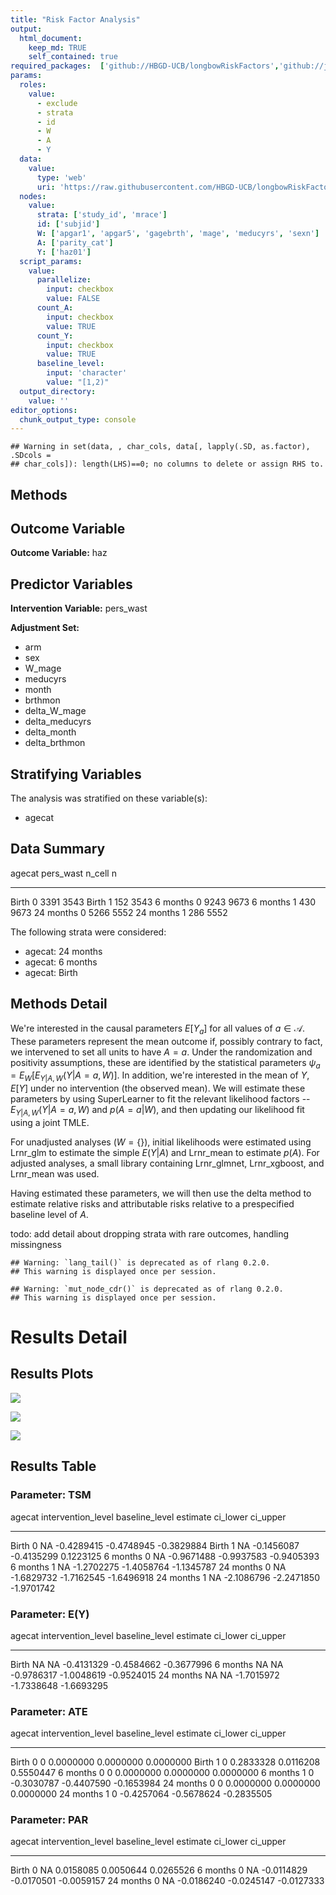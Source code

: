 ```yaml
---
title: "Risk Factor Analysis"
output: 
  html_document:
    keep_md: TRUE
    self_contained: true
required_packages:  ['github://HBGD-UCB/longbowRiskFactors','github://jeremyrcoyle/skimr@vector_types', 'github://tlverse/delayed']
params:
  roles:
    value:
      - exclude
      - strata
      - id
      - W
      - A
      - Y
  data: 
    value: 
      type: 'web'
      uri: 'https://raw.githubusercontent.com/HBGD-UCB/longbowRiskFactors/master/inst/sample_data/birthwt_data.rdata'
  nodes:
    value:
      strata: ['study_id', 'mrace']
      id: ['subjid']
      W: ['apgar1', 'apgar5', 'gagebrth', 'mage', 'meducyrs', 'sexn']
      A: ['parity_cat']
      Y: ['haz01']
  script_params:
    value:
      parallelize:
        input: checkbox
        value: FALSE
      count_A:
        input: checkbox
        value: TRUE
      count_Y:
        input: checkbox
        value: TRUE        
      baseline_level:
        input: 'character'
        value: "[1,2)"
  output_directory:
    value: ''
editor_options: 
  chunk_output_type: console
---
```







```
## Warning in set(data, , char_cols, data[, lapply(.SD, as.factor), .SDcols =
## char_cols]): length(LHS)==0; no columns to delete or assign RHS to.
```

## Methods
## Outcome Variable

**Outcome Variable:** haz

## Predictor Variables

**Intervention Variable:** pers_wast

**Adjustment Set:**

* arm
* sex
* W_mage
* meducyrs
* month
* brthmon
* delta_W_mage
* delta_meducyrs
* delta_month
* delta_brthmon

## Stratifying Variables

The analysis was stratified on these variable(s):

* agecat

## Data Summary

agecat      pers_wast    n_cell      n
----------  ----------  -------  -----
Birth       0              3391   3543
Birth       1               152   3543
6 months    0              9243   9673
6 months    1               430   9673
24 months   0              5266   5552
24 months   1               286   5552


The following strata were considered:

* agecat: 24 months
* agecat: 6 months
* agecat: Birth



## Methods Detail

We're interested in the causal parameters $E[Y_a]$ for all values of $a \in \mathcal{A}$. These parameters represent the mean outcome if, possibly contrary to fact, we intervened to set all units to have $A=a$. Under the randomization and positivity assumptions, these are identified by the statistical parameters $\psi_a=E_W[E_{Y|A,W}(Y|A=a,W)]$.  In addition, we're interested in the mean of $Y$, $E[Y]$ under no intervention (the observed mean). We will estimate these parameters by using SuperLearner to fit the relevant likelihood factors -- $E_{Y|A,W}(Y|A=a,W)$ and $p(A=a|W)$, and then updating our likelihood fit using a joint TMLE.

For unadjusted analyses ($W=\{\}$), initial likelihoods were estimated using Lrnr_glm to estimate the simple $E(Y|A)$ and Lrnr_mean to estimate $p(A)$. For adjusted analyses, a small library containing Lrnr_glmnet, Lrnr_xgboost, and Lrnr_mean was used.

Having estimated these parameters, we will then use the delta method to estimate relative risks and attributable risks relative to a prespecified baseline level of $A$.

todo: add detail about dropping strata with rare outcomes, handling missingness



```
## Warning: `lang_tail()` is deprecated as of rlang 0.2.0.
## This warning is displayed once per session.
```

```
## Warning: `mut_node_cdr()` is deprecated as of rlang 0.2.0.
## This warning is displayed once per session.
```




# Results Detail

## Results Plots
![](/tmp/955cbbb8-e032-40d3-9b5a-07b2d581c633/54988e0e-3462-4f21-a9be-5c5e0b4da986/REPORT_files/figure-html/plot_tsm-1.png)<!-- -->



![](/tmp/955cbbb8-e032-40d3-9b5a-07b2d581c633/54988e0e-3462-4f21-a9be-5c5e0b4da986/REPORT_files/figure-html/plot_ate-1.png)<!-- -->



![](/tmp/955cbbb8-e032-40d3-9b5a-07b2d581c633/54988e0e-3462-4f21-a9be-5c5e0b4da986/REPORT_files/figure-html/plot_par-1.png)<!-- -->

## Results Table

### Parameter: TSM


agecat      intervention_level   baseline_level      estimate     ci_lower     ci_upper
----------  -------------------  ---------------  -----------  -----------  -----------
Birth       0                    NA                -0.4289415   -0.4748945   -0.3829884
Birth       1                    NA                -0.1456087   -0.4135299    0.1223125
6 months    0                    NA                -0.9671488   -0.9937583   -0.9405393
6 months    1                    NA                -1.2702275   -1.4058764   -1.1345787
24 months   0                    NA                -1.6829732   -1.7162545   -1.6496918
24 months   1                    NA                -2.1086796   -2.2471850   -1.9701742


### Parameter: E(Y)


agecat      intervention_level   baseline_level      estimate     ci_lower     ci_upper
----------  -------------------  ---------------  -----------  -----------  -----------
Birth       NA                   NA                -0.4131329   -0.4584662   -0.3677996
6 months    NA                   NA                -0.9786317   -1.0048619   -0.9524015
24 months   NA                   NA                -1.7015972   -1.7338648   -1.6693295


### Parameter: ATE


agecat      intervention_level   baseline_level      estimate     ci_lower     ci_upper
----------  -------------------  ---------------  -----------  -----------  -----------
Birth       0                    0                  0.0000000    0.0000000    0.0000000
Birth       1                    0                  0.2833328    0.0116208    0.5550447
6 months    0                    0                  0.0000000    0.0000000    0.0000000
6 months    1                    0                 -0.3030787   -0.4407590   -0.1653984
24 months   0                    0                  0.0000000    0.0000000    0.0000000
24 months   1                    0                 -0.4257064   -0.5678624   -0.2835505


### Parameter: PAR


agecat      intervention_level   baseline_level      estimate     ci_lower     ci_upper
----------  -------------------  ---------------  -----------  -----------  -----------
Birth       0                    NA                 0.0158085    0.0050644    0.0265526
6 months    0                    NA                -0.0114829   -0.0170501   -0.0059157
24 months   0                    NA                -0.0186240   -0.0245147   -0.0127333
